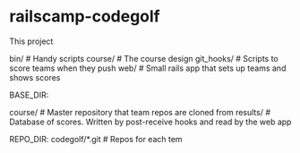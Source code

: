 railscamp-codegolf
==================

This project

  bin/          # Handy scripts
  course/       # The course design
  git_hooks/    # Scripts to score teams when they push
  web/          # Small rails app that sets up teams and shows scores


BASE_DIR:

  course/       # Master repository that team repos are cloned from
  results/      # Database of scores. Written by post-receive hooks and read by the web app

REPO_DIR:
  codegolf/*.git # Repos for each tem
